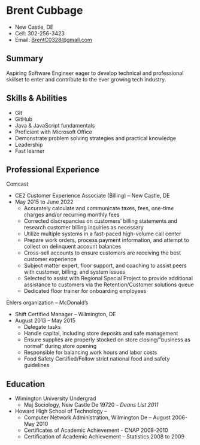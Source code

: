 # Brent Cubbage
* New Castle, DE
* Cell: 302-256-3423
* Email: BrentC0328@gmail.com

## Summary
Aspiring Software Engineer eager to develop technical and professional skillset to enter and contribute to the ever growing tech industry.

## Skills & Abilities
* Git
* GitHub
* Java & JavaScript fundamentals
* Proficient with Microsoft Office 
* Demonstrate problem solving strategies and practical knowledge  
* Leadership 
* Fast learner 



## Professional Experience
Comcast 
* CE2 Customer Experience Associate (Billing) – New Castle, DE
* May 2015 to June 2022
    * Accurately calculate and communicate taxes, fees, one-time charges and/or recurring monthly fees
    * Corrected discrepancies on customers’ billing statements and research customer billing inquiries as necessary
    * Utilize multiple systems in a fast-paced high-volume call center
    * Prepare work orders, process payment information, and attempt to collect on delinquent account balances
    * Cross-sell accounts to ensure customers are receiving the best customer experience
    * Subject matter expert, floor support, and coaching to assist peers with customer, billing, and system issues
    * Selected to assist with Regional Special Project to provide additional assistance to customers via the Retention/Customer solutions queue
    * Dedicated floor trainer for onboarding employees

Ehlers organization – McDonald’s
* Shift Certified Manager – Wilmington, DE 
* August 2013 – May 2015
    * Delegate tasks
    * Handle capital, including store deposits and safe management 
    * Ensure supplies are properly stocked on store closing/”business as normal” during store opening
    * Responsible for balancing work hours and labor costs
    * Food Safety Certified/Follow strict national food and safety guidelines


## Education

* Wimington University Undergrad  
    * Maj Sociology, New Castle De 19720 – _Deans List 2011_
* Howard High School of Technology – 
    * Computer Network Administration, Wilmington De – August 2006-May 2010 
    * Certificates of Academic Achievement  - CNAP 2008-2010
    * Certification of Academic Achievement – Statistics 2008 to 2009
 














